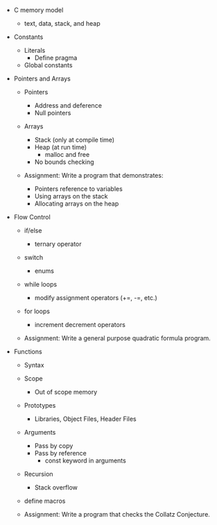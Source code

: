 * C memory model
  - text, data, stack, and heap
  
* Constants
  - Literals
    - Define pragma
  - Global constants 
  
* Pointers and Arrays
  - Pointers
    - Address and deference
    - Null pointers
  - Arrays
    - Stack (only at compile time)
    - Heap (at run time)
      - malloc and free
    - No bounds checking
    
  - Assignment: Write a program that demonstrates:
    - Pointers reference to variables
    - Using arrays on the stack
    - Allocating arrays on the heap

* Flow Control
  - if/else
    - ternary operator
  - switch
    - enums
  - while loops
    - modify assignment operators (+=, -=, etc.)
  - for loops
    - increment decrement operators
    
  - Assignment: Write a general purpose quadratic formula program.
  
* Functions
  - Syntax
  - Scope
    - Out of scope memory
  - Prototypes
    - Libraries, Object Files, Header Files
  - Arguments
    - Pass by copy
    - Pass by reference
      - const keyword in arguments
  - Recursion
    - Stack overflow
  - define macros
    
  - Assignment: Write a program that checks the Collatz Conjecture.